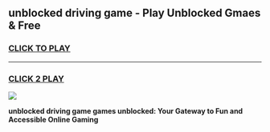 
## unblocked driving game - Play Unblocked Gmaes & Free
<h3>
<a href="https://premium.freeplayer.one?title=unblocked_driving_game&ref=19F">CLICK TO PLAY</a></h3>
<hr>

<h3>
<a href="https://premium.freeplayer.one?title=unblocked_driving_game&ref=19F">CLICK 2 PLAY</a>
  
</h3>

<a href="https://premium.freeplayer.one?title=unblocked_driving_game&ref=19F/"><img src="https://clearcache.store/games.png"></a>


**unblocked driving game games unblocked: Your Gateway to Fun and Accessible Online Gaming**
